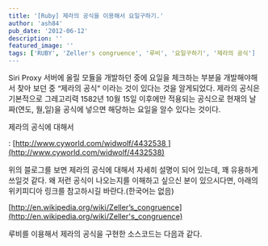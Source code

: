 ```yaml
---
title: '[Ruby] 제라의 공식을 이용해서 요일구하기.'
author: 'ash84'
pub_date: '2012-06-12'
description: ''
featured_image: ''
tags: ['RUBY', 'Zeller's congruence', '루비', '요일구하기', '제라의 공식']
---
```



<span style="font-size: 11pt; ">Siri Proxy 서버에 올릴 모듈을 개발하던 중에 요일을 체크하는 부분을 개발해야해서 찾아 보던 중 “제라의 공식” 이라는 것이 있다는 것을 알게되었다. 제라의 공식은 기본적으로 그레고리력 1582년 10월 15일 이후에만 적용되는 공식으로 현재의 날짜(연도, 월,일)을 공식에 넣으면 해당하는 요일을 알수 있다는 것이다. </span>

<span style="font-size: 11pt; ">제라의 공식에 대해서 </span>

<span style="font-size: 11pt; ">: [http://www.cyworld.com/widwolf/4432538 ](http://www.cyworld.com/widwolf/4432538)</span>

<span style="font-size: 11pt; ">위의 블로그를 보면 제라의 공식에 대해서 자세히 설명이 되어 있는데, 꽤 유용하게 쓰일것 같다. 왜 저런 공식이 나오는지를 이해하고 싶으신 분이 있으시다면, 아래의 위키피디아 링크를 참고하시길 바란다.(한국어는 없음)</span>

<span style="font-size: 11pt; ">[http://en.wikipedia.org/wiki/Zeller’s_congruence](http://en.wikipedia.org/wiki/Zeller's_congruence)</span>

<span style="font-size: 11pt; ">루비를 이용해서 제라의 공식을 구현한 소스코드는 다음과 같다. </span>

<script src="https://gist.github.com/2903986.js?file=gistfile1.rb"></script>



